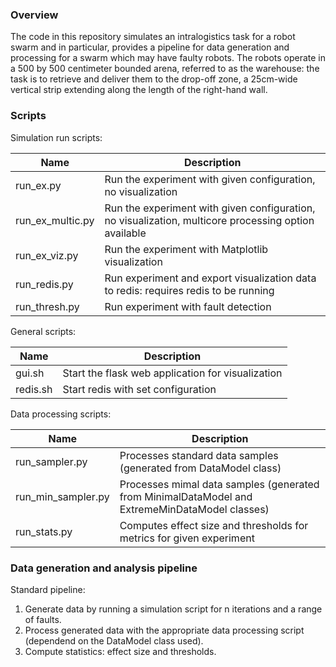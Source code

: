 ### Overview

The code in this repository simulates an intralogistics task for a robot swarm and in particular, provides a pipeline for data generation and processing for a swarm which may have faulty robots. The robots operate in a 500 by 500 centimeter bounded arena, referred to as the warehouse: the task is to retrieve and deliver them to the drop-off zone, a 25cm-wide vertical strip extending along the length of the right-hand wall.

### Scripts

Simulation run scripts:

| Name | Description |
| ----------- | ----------- |
| run_ex.py | Run the experiment with given configuration, no visualization | 
| run_ex_multic.py | Run the experiment with given configuration, no visualization, multicore processing option available |
| run_ex_viz.py | Run the experiment with Matplotlib visualization | 
| run_redis.py | Run experiment and export visualization data to redis: requires redis to be running | 
| run_thresh.py | Run experiment with fault detection | 

General scripts:

| Name | Description |
| ----------- | ----------- |
| gui.sh | Start the flask web application for visualization |
| redis.sh | Start redis with set configuration |


Data processing scripts:

| Name | Description |
| ----------- | ----------- |
| run_sampler.py | Processes standard data samples (generated from DataModel class) | 
| run_min_sampler.py | Processes mimal data samples (generated from MinimalDataModel and ExtremeMinDataModel classes) | 
| run_stats.py | Computes effect size and thresholds for metrics for given experiment | 

### Data generation and analysis pipeline

Standard pipeline:
1. Generate data by running a simulation script for n iterations and a range of faults.
2. Process generated data with the appropriate data processing script (dependend on the DataModel class used).
3. Compute statistics: effect size and thresholds.
